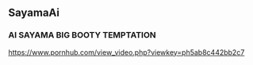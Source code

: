 ## SayamaAi
### AI SAYAMA BIG BOOTY TEMPTATION
https://www.pornhub.com/view_video.php?viewkey=ph5ab8c442bb2c7
